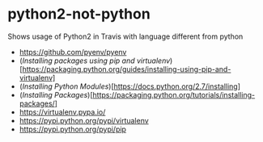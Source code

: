 # python2-not-python
Shows usage of Python2 in Travis with language different from python

* https://github.com/pyenv/pyenv
* (*Installing packages using pip and virtualenv*)[https://packaging.python.org/guides/installing-using-pip-and-virtualenv]
* (*Installing Python Modules*)[https://docs.python.org/2.7/installing]
* (*Installing Packages*)[https://packaging.python.org/tutorials/installing-packages/]
* https://virtualenv.pypa.io/
* https://pypi.python.org/pypi/virtualenv
* https://pypi.python.org/pypi/pip
